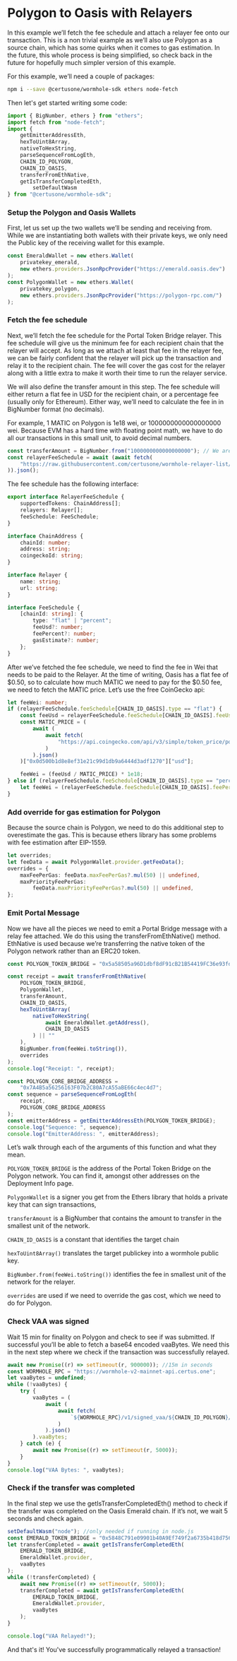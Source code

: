 # Polygon to Oasis with Relayers

In this example we’ll fetch the fee schedule and attach a relayer fee onto our transaction. This is a non trivial example as we’ll also use Polygon as a source chain, which has some quirks when it comes to gas estimation. In the future, this whole process is being simplified, so check back in the future for hopefully much simpler version of this example.

For this example, we’ll need a couple of packages:  

```bash
npm i --save @certusone/wormhole-sdk ethers node-fetch
```

Then let's get started writing some code:

```ts
import { BigNumber, ethers } from "ethers";
import fetch from "node-fetch";
import {
    getEmitterAddressEth,
    hexToUint8Array,
    nativeToHexString,
    parseSequenceFromLogEth,
    CHAIN_ID_POLYGON,
    CHAIN_ID_OASIS,
    transferFromEthNative,
    getIsTransferCompletedEth,
		setDefaultWasm
} from "@certusone/wormhole-sdk";
```

### Setup the Polygon and Oasis Wallets

First, let us set up the two wallets we’ll be sending and receiving from. While we are instantiating both wallets with their private keys, we only need the Public key of the receiving wallet for this example.

```ts
const EmeraldWallet = new ethers.Wallet(
    privatekey_emerald,
    new ethers.providers.JsonRpcProvider("https://emerald.oasis.dev")
);
const PolygonWallet = new ethers.Wallet(
    privatekey_polygon,
    new ethers.providers.JsonRpcProvider("https://polygon-rpc.com/")
);
```

### Fetch the fee schedule
Next, we’ll fetch the fee schedule for the Portal Token Bridge relayer. This fee schedule will give us the minimum fee for each recipient chain that the relayer will accept. As long as we attach at least that fee in the relayer fee, we can be fairly confident that the relayer will pick up the transaction and relay it to the recipient chain. The fee will cover the gas cost for the relayer along with a little extra to make it worth their time to run the relayer service.  

We will also define the transfer amount in this step. The fee schedule will either return a flat fee in USD for the recipient chain, or a percentage fee (usually only for Ethereum). Either way, we’ll need to calculate the fee in in BigNumber format (no decimals).  

For example, 1 MATIC on Polygon is 1e18 wei, or 1000000000000000000 wei. Because EVM has a hard time with floating point math, we have to do all our transactions in this small unit, to avoid decimal numbers.  

```ts
const transferAmount = BigNumber.from("1000000000000000000"); // We are sending 1 MATIC over the wall to Oasis
const relayerFeeSchedule = await (await fetch(
	"https://raw.githubusercontent.com/certusone/wormhole-relayer-list/main/relayer.json"
)).json();
```

The fee schedule has the following interface:

```ts
export interface RelayerFeeSchedule {
    supportedTokens: ChainAddress[];
    relayers: Relayer[];
    feeSchedule: FeeSchedule;
}

interface ChainAddress {
    chainId: number;
    address: string;
    coingeckoId: string;
}

interface Relayer {
    name: string;
    url: string;
}

interface FeeSchedule {
    [chainId: string]: {
        type: "flat" | "percent";
        feeUsd?: number;
        feePercent?: number;
        gasEstimate?: number;
    };
}
```

After we’ve fetched the fee schedule, we need to find the fee in Wei that needs to be paid to the Relayer. At the time of writing, Oasis has a flat fee of $0.50, so to calculate how much MATIC we need to pay for the $0.50 fee, we need to fetch the MATIC price. Let’s use the free CoinGecko api:

```ts
let feeWei: number;
if (relayerFeeSchedule.feeSchedule[CHAIN_ID_OASIS].type == "flat") {
    const feeUsd = relayerFeeSchedule.feeSchedule[CHAIN_ID_OASIS].feeUsd
    const MATIC_PRICE = (
        await (
            await fetch(
                "https://api.coingecko.com/api/v3/simple/token_price/polygon-pos?contract_addresses=0x0d500b1d8e8ef31e21c99d1db9a6444d3adf1270&vs_currencies=usd"
            )
        ).json()
    )["0x0d500b1d8e8ef31e21c99d1db9a6444d3adf1270"]["usd"];

    feeWei = (feeUsd / MATIC_PRICE) * 1e18;
} else if (relayerFeeSchedule.feeSchedule[CHAIN_ID_OASIS].type == "percent") {
    let feeWei = (relayerFeeSchedule.feeSchedule[CHAIN_ID_OASIS].feePercent /100) * transferAmount.toNumber();
}
```

### Add override for gas estimation for Polygon
Because the source chain is Polygon, we need to do this additional step to overestimate the gas. This is because ethers library has some problems with fee estimation after EIP-1559.

```ts
let overrides;
let feeData = await PolygonWallet.provider.getFeeData();
overrides = {
    maxFeePerGas: feeData.maxFeePerGas?.mul(50) || undefined,
    maxPriorityFeePerGas:
        feeData.maxPriorityFeePerGas?.mul(50) || undefined,
};
```

### Emit Portal Message
Now we have all the pieces we need to emit a Portal Bridge message with a relay fee attached. We do this using the transferFromEthNative() method. EthNative is used because we’re transferring the native token of the Polygon network rather than an ERC20 token.

```ts
const POLYGON_TOKEN_BRIDGE = "0x5a58505a96D1dbf8dF91cB21B54419FC36e93fdE";

const receipt = await transferFromEthNative(
    POLYGON_TOKEN_BRIDGE,
    PolygonWallet,
    transferAmount,
    CHAIN_ID_OASIS,
    hexToUint8Array(
        nativeToHexString(
            await EmeraldWallet.getAddress(),
            CHAIN_ID_OASIS
        ) || ""
    ),
    BigNumber.from(feeWei.toString()),
    overrides
);
console.log("Receipt: ", receipt);

const POLYGON_CORE_BRIDGE_ADDRESS =
    "0x7A4B5a56256163F07b2C80A7cA55aBE66c4ec4d7";
const sequence = parseSequenceFromLogEth(
    receipt,
    POLYGON_CORE_BRIDGE_ADDRESS
);
const emitterAddress = getEmitterAddressEth(POLYGON_TOKEN_BRIDGE);
console.log("Sequence: ", sequence);
console.log("EmitterAddress: ", emitterAddress);
```

Let’s walk through each of the arguments of this function and what they mean.  

`POLYGON_TOKEN_BRIDGE` is the address of the Portal Token Bridge on the Polygon network. You can find it, amongst other addresses on the Deployment Info page.

`PolygonWallet` is a signer you get from the Ethers library that holds a private key that can sign transactions,

`transferAmount` is a BigNumber that contains the amount to transfer in the smallest unit of the network.

`CHAIN_ID_OASIS` is a constant that identifies the target chain

`hexToUint8Array()` translates the target publickey into a wormhole public key.

`BigNumber.from(feeWei.toString())` identifies the fee in smallest unit of the network for the relayer. 

`overrides` are used if we need to override the gas cost, which we need to do for Polygon.

### Check VAA was signed

Wait 15 min for finality on Polygon and check to see if was submitted. If successful you’ll be able to fetch a base64 encoded vaaBytes. We need this in the next step where we check if the transaction was successfully relayed.

```ts
await new Promise((r) => setTimeout(r, 900000)); //15m in seconds
const WORMHOLE_RPC = "https://wormhole-v2-mainnet-api.certus.one";
let vaaBytes = undefined;
while (!vaaBytes) {
    try {
        vaaBytes = (
            await (
                await fetch(
                    `${WORMHOLE_RPC}/v1/signed_vaa/${CHAIN_ID_POLYGON}/${emitterAddress}/${sequence}`
                )
            ).json()
        ).vaaBytes;
    } catch (e) {
        await new Promise((r) => setTimeout(r, 5000));
    }
}
console.log("VAA Bytes: ", vaaBytes);
```

### Check if the transfer was completed

In the final step we use the getIsTransferCompletedEth() method to check if the transfer was completed on the Oasis Emerald chain. If it’s not, we wait 5 seconds and check again.

```ts
setDefaultWasm("node"); //only needed if running in node.js
const EMERALD_TOKEN_BRIDGE = "0x5848C791e09901b40A9Ef749f2a6735b418d7564";
let transferCompleted = await getIsTransferCompletedEth(
    EMERALD_TOKEN_BRIDGE,
    EmeraldWallet.provider,
    vaaBytes
);
while (!transferCompleted) {
    await new Promise((r) => setTimeout(r, 5000));
    transferCompleted = await getIsTransferCompletedEth(
        EMERALD_TOKEN_BRIDGE,
        EmeraldWallet.provider,
        vaaBytes
    );
}

console.log("VAA Relayed!");
```

And that's it! You've successfully programmatically relayed a transaction!
